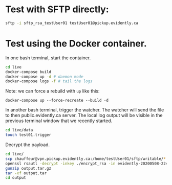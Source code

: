 # Test with SFTP directly:

```bash
sftp -i sftp_rsa_testUser01 testUser01@pickup.evidently.ca
```

# Test using the Docker container.

In one bash terminal, start the container.

```bash
cd live
docker-compose build
docker-compose up -d # daemon mode
docker-compose logs -f # tail the logs
```

Note: we can force a rebuild with `up` like this:

```
docker-compose up --force-recreate --build -d
```

In another bash terminal, trigger the watcher. The watcher will send the file to
then public.evidently.ca server. The local log output will be visible in the
previous terminal window that we recently started.

```bash
cd live/data
touch test01.trigger
```

Decrypt the payload.

```bash
cd live/
scp chauffeur@vpn.pickup.evidently.ca:/home/testUser01/sftp/writable/*.enc .
openssl rsautl -decrypt -inkey ./encrypt_rsa -in evidently-20200508-224231.tar.gz.enc -out output.tar.gz
gunzip output.tar.gz
tar -xf output.tar
cd output
```
